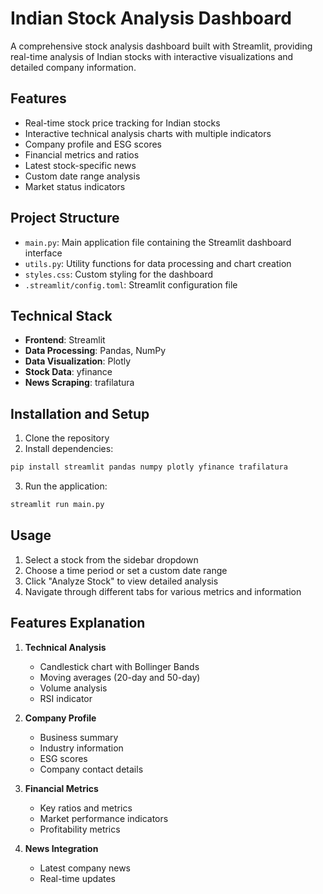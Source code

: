 # Indian Stock Analysis Dashboard

A comprehensive stock analysis dashboard built with Streamlit, providing real-time analysis of Indian stocks with interactive visualizations and detailed company information.

## Features
- Real-time stock price tracking for Indian stocks
- Interactive technical analysis charts with multiple indicators
- Company profile and ESG scores
- Financial metrics and ratios
- Latest stock-specific news
- Custom date range analysis
- Market status indicators

## Project Structure
- `main.py`: Main application file containing the Streamlit dashboard interface
- `utils.py`: Utility functions for data processing and chart creation
- `styles.css`: Custom styling for the dashboard
- `.streamlit/config.toml`: Streamlit configuration file

## Technical Stack
- **Frontend**: Streamlit
- **Data Processing**: Pandas, NumPy
- **Data Visualization**: Plotly
- **Stock Data**: yfinance
- **News Scraping**: trafilatura

## Installation and Setup
1. Clone the repository
2. Install dependencies:
```bash
pip install streamlit pandas numpy plotly yfinance trafilatura
```
3. Run the application:
```bash
streamlit run main.py
```

## Usage
1. Select a stock from the sidebar dropdown
2. Choose a time period or set a custom date range
3. Click "Analyze Stock" to view detailed analysis
4. Navigate through different tabs for various metrics and information

## Features Explanation
1. **Technical Analysis**
   - Candlestick chart with Bollinger Bands
   - Moving averages (20-day and 50-day)
   - Volume analysis
   - RSI indicator

2. **Company Profile**
   - Business summary
   - Industry information
   - ESG scores
   - Company contact details

3. **Financial Metrics**
   - Key ratios and metrics
   - Market performance indicators
   - Profitability metrics

4. **News Integration**
   - Latest company news
   - Real-time updates
